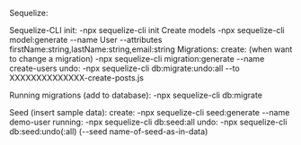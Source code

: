 Sequelize:

Sequelize-CLI init:
    -npx sequelize-cli init
Create models
    -npx sequelize-cli model:generate --name User --attributes firstName:string,lastName:string,email:string
Migrations:
    create: (when want to change a migration)
    -npx sequelize-cli migration:generate --name create-users
    undo:
    -npx sequelize-cli db:migrate:undo:all --to XXXXXXXXXXXXXX-create-posts.js

Running migrations (add to database):
    -npx sequelize-cli db:migrate

Seed (insert sample data):
    create:
    -npx sequelize-cli seed:generate --name demo-user
    running:
    -npx sequelize-cli db:seed:all
    undo:
    -npx sequelize-cli db:seed:undo(:all) (--seed name-of-seed-as-in-data)


    